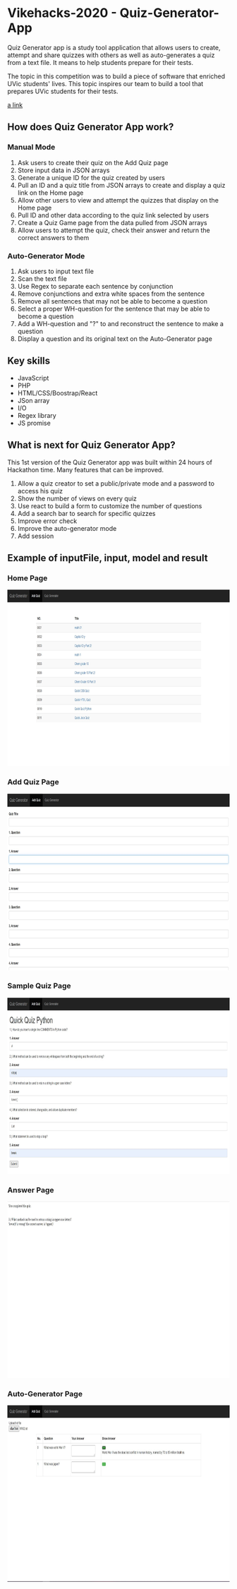 # Vikehacks-2020 - Quiz-Generator-App
Quiz Generator app is a study tool application that allows users to create, attempt and share quizzes with others as well as auto-generates a quiz from a text file. It means to help students prepare for their tests.  

The topic in this competition was to build a piece of software that enriched UVic students' lives. This topic inspires our team to build a tool that prepares UVic students for their tests. 

[a link](https://quiz-generator-app.herokuapp.com/homepage.html)

## How does Quiz Generator App work?

### Manual Mode
1. Ask users to create their quiz on the Add Quiz page
2. Store input data in JSON arrays
2. Generate a unique ID for the quiz created by users
3. Pull an ID and a quiz title from JSON arrays to create and display a quiz link on the Home page     
4. Allow other users to view and attempt the quizzes that display on the Home page
5. Pull ID and other data according to the quiz link selected by users
6. Create a Quiz Game page from the data pulled from JSON arrays
7. Allow users to attempt the quiz, check their answer and return the correct answers to them

### Auto-Generator Mode
1. Ask users to input text file
2. Scan the text file
3. Use Regex to separate each sentence by conjunction
4. Remove conjunctions and extra white spaces from the sentence
5. Remove all sentences that may not be able to become a question
6. Select a proper WH-question for the sentence that may be able to become a question
7. Add a WH-question and "?" to and reconstruct the sentence to make a question
8. Display a question and its original text on the Auto-Generator page     

## Key skills
* JavaScript
* PHP
* HTML/CSS/Boostrap/React
* JSon array
* I/O
* Regex library
* JS promise

## What is next for Quiz Generator App?
This 1st version of the Quiz Generator app was built within 24 hours of Hackathon time. Many features that can be improved.
1. Allow a quiz creator to set a public/private mode and a password to access his quiz
2. Show the number of views on every quiz
3. Use react to build a form to customize the number of questions
4. Add a search bar to search for specific quizzes
5. Improve error check
6. Improve the auto-generator mode
7. Add session

## Example of inputFile, input, model and result

### Home Page
<img src="images/HomePage.jpg" height=400>

### Add Quiz Page
<img src="images/AddQuiz.jpg" height=400>

### Sample Quiz Page
<img src="images/SampleQuiz.jpg" height=400>

### Answer Page
<img src="images/AnswerCheck.jpg" height=400>

### Auto-Generator Page
<img src="images/AutoGenerator.jpg" height=400>
